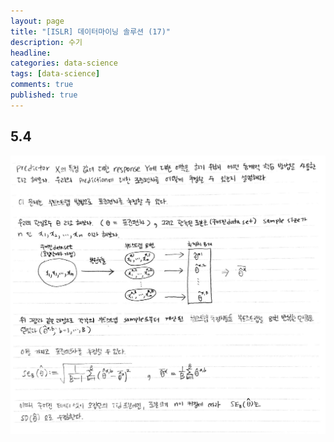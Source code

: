 ```yaml
---
layout: page
title: "[ISLR] 데이터마이닝 솔루션 (17)"
description: 수기
headline: 
categories: data-science
tags: [data-science]
comments: true
published: true
---
```


## 5.4
<img src="/images/2020-09/islr15-4.png">
